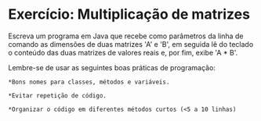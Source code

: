 # Exercício: Multiplicação de matrizes

Escreva um programa em Java que recebe como parâmetros da linha de comando as dimensões de duas matrizes 'A' e 'B', em seguida lê do teclado o conteúdo das duas matrizes de valores reais e, por fim, exibe 'A * B'.

Lembre-se de usar as seguintes boas práticas de programação:

    *Bons nomes para classes, métodos e variáveis.

    *Evitar repetição de código.

    *Organizar o código em diferentes métodos curtos (<5 a 10 linhas)
